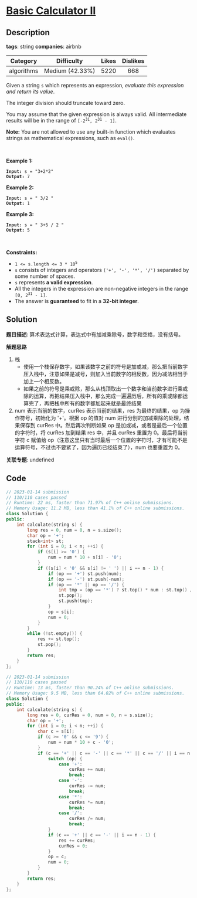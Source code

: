 # [Basic Calculator II](https://leetcode.com/problems/basic-calculator-ii/description/)

## Description

**tags**: string
**companies**: airbnb

|  Category  |   Difficulty    | Likes | Dislikes |
| :--------: | :-------------: | :---: | :------: |
| algorithms | Medium (42.33%) | 5220  |   668    |

<p>Given a string <code>s</code> which represents an expression, <em>evaluate this expression and return its value</em>.&nbsp;</p>

<p>The integer division should truncate toward zero.</p>

<p>You may assume that the given expression is always valid. All intermediate results will be in the range of <code>[-2<sup>31</sup>, 2<sup>31</sup> - 1]</code>.</p>

<p><strong>Note:</strong> You are not allowed to use any built-in function which evaluates strings as mathematical expressions, such as <code>eval()</code>.</p>

<p>&nbsp;</p>
<p><strong class="example">Example 1:</strong></p>
<pre><code><strong>Input:</strong> s = "3+2*2"
<strong>Output:</strong> 7</code></pre><p><strong class="example">Example 2:</strong></p>
<pre><code><strong>Input:</strong> s = " 3/2 "
<strong>Output:</strong> 1</code></pre><p><strong class="example">Example 3:</strong></p>
<pre><code><strong>Input:</strong> s = " 3+5 / 2 "
<strong>Output:</strong> 5</code></pre>
<p>&nbsp;</p>
<p><strong>Constraints:</strong></p>

<ul>
  <li><code>1 &lt;= s.length &lt;= 3 * 10<sup>5</sup></code></li>
  <li><code>s</code> consists of integers and operators <code>(&#39;+&#39;, &#39;-&#39;, &#39;*&#39;, &#39;/&#39;)</code> separated by some number of spaces.</li>
  <li><code>s</code> represents <strong>a valid expression</strong>.</li>
  <li>All the integers in the expression are non-negative integers in the range <code>[0, 2<sup>31</sup> - 1]</code>.</li>
  <li>The answer is <strong>guaranteed</strong> to fit in a <strong>32-bit integer</strong>.</li>
</ul>



## Solution

**题目描述**: 算术表达式计算，表达式中有加减乘除号，数字和空格，没有括号。

**解题思路**

1. 栈
   - 使用一个栈保存数字，如果该数字之前的符号是加或减，那么把当前数字压入栈中，注意如果是减号，则加入当前数字的相反数，因为减法相当于加上一个相反数。
   - 如果之前的符号是乘或除，那么从栈顶取出一个数字和当前数字进行乘或除的运算，再把结果压入栈中，那么完成一遍遍历后，所有的乘或除都运算完了，再把栈中所有的数字都加起来就是最终结果
2. num 表示当前的数字，curRes 表示当前的结果，res 为最终的结果，op 为操作符号，初始化为 '+'。根据 op 的值对 num 进行分别的加减乘除的处理，结果保存到 curRes 中。然后再次判断如果 op 是加或减，或者是最后一个位置的字符时，将 curRes 加到结果 res 中，并且 curRes 重置为 0。最后将当前字符 c 赋值给 op（注意这里只有当时最后一个位置的字符时，才有可能不是运算符号，不过也不要紧了，因为遍历已经结束了），num 也要重置为 0。

**关联专题**: undefined

## Code

```cpp
// 2023-01-14 submission
// 110/110 cases passed
// Runtime: 22 ms, faster than 71.97% of C++ online submissions.
// Memory Usage: 11.2 MB, less than 41.1% of C++ online submissions.
class Solution {
public:
    int calculate(string s) {
        long res = 0, num = 0, n = s.size();
        char op = '+';
        stack<int> st;
        for (int i = 0; i < n; ++i) {
            if (s[i] >= '0') {
                num = num * 10 + s[i] - '0';
            }
            if ((s[i] < '0' && s[i] != ' ') || i == n - 1) {
                if (op == '+') st.push(num);
                if (op == '-') st.push(-num);
                if (op == '*' || op == '/') {
                    int tmp = (op == '*') ? st.top() * num : st.top() / num;
                    st.pop();
                    st.push(tmp);
                }
                op = s[i];
                num = 0;
            }
        }
        while (!st.empty()) {
            res += st.top();
            st.pop();
        }
        return res;
    }
};
```

```cpp
// 2023-01-14 submission
// 110/110 cases passed
// Runtime: 13 ms, faster than 90.24% of C++ online submissions.
// Memory Usage: 9.5 MB, less than 64.02% of C++ online submissions.
class Solution {
public:
    int calculate(string s) {
        long res = 0, curRes = 0, num = 0, n = s.size();
        char op = '+';
        for (int i = 0; i < n; ++i) {
            char c = s[i];
            if (c >= '0' && c <= '9') {
                num = num * 10 + c - '0';
            }
            if (c == '+' || c == '-' || c == '*' || c == '/' || i == n - 1) {
                switch (op) {
                    case '+':
                        curRes += num;
                        break;
                    case '-':
                        curRes -= num;
                        break;
                    case '*':
                        curRes *= num;
                        break;
                    case '/':
                        curRes /= num;
                        break;
                }
                if (c == '+' || c == '-' || i == n - 1) {
                    res += curRes;
                    curRes = 0;
                }
                op = c;
                num = 0;
            }
        }
        return res;
    }
};
```

